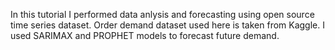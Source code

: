 In this tutorial I performed data anlysis and forecasting using open source time series dataset. Order demand dataset used here is taken from Kaggle. I used SARIMAX and PROPHET models to forecast future demand.  
